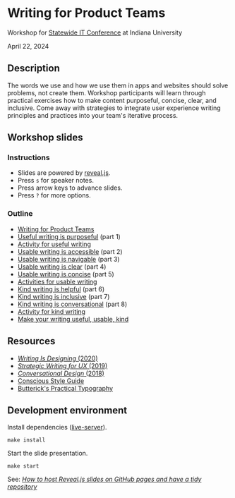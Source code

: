 # Writing for Product Teams

Workshop for [Statewide IT Conference](https://statewideit.iu.edu/) at Indiana University

April 22, 2024

## Description

The words we use and how we use them in apps and websites should solve problems, not create them. Workshop participants will learn through practical exercises how to make content purposeful, concise, clear, and inclusive. Come away with strategies to integrate user experience writing principles and practices into your team's iterative process.

## Workshop slides

### Instructions

- Slides are powered by [reveal.js](https://revealjs.com/).
- Press `s` for speaker notes.
- Press arrow keys to advance slides.
- Press `?` for more options.

### Outline

- [Writing for Product Teams](https://basham.github.io/swit-workshop-writing/)
- [Useful writing is purposeful](https://basham.github.io/swit-workshop-writing/#/13) (part 1)
- [Activity for useful writing](https://basham.github.io/swit-workshop-writing/#/26)
- [Usable writing is accessible](https://basham.github.io/swit-workshop-writing/#/27) (part 2)
- [Usable writing is navigable](https://basham.github.io/swit-workshop-writing/#/42) (part 3)
- [Usable writing is clear](https://basham.github.io/swit-workshop-writing/#/51) (part 4)
- [Usable writing is concise](https://basham.github.io/swit-workshop-writing/#/65) (part 5)
- [Activities for usable writing](https://basham.github.io/swit-workshop-writing/#/76)
- [Kind writing is helpful](https://basham.github.io/swit-workshop-writing/#/81) (part 6)
- [Kind writing is inclusive](https://basham.github.io/swit-workshop-writing/#/91) (part 7)
- [Kind writing is conversational](https://basham.github.io/swit-workshop-writing/#/103) (part 8)
- [Activity for kind writing](https://basham.github.io/swit-workshop-writing/#/114)
- [Make your writing useful, usable, kind](https://basham.github.io/swit-workshop-writing/#/115)

## Resources

- [*Writing Is Designing* (2020)](https://www.amazon.com/dp/1933820667/)
- [*Strategic Writing for UX* (2019)](https://www.amazon.com/dp/1492049395/)
- [*Conversational Design* (2018)](https://www.amazon.com/dp/1937557677/)
- [Conscious Style Guide](https://consciousstyleguide.com/)
- [Butterick's Practical Typography](https://practicaltypography.com/)

## Development environment

Install dependencies ([live-server](https://www.npmjs.com/package/live-server)).

```
make install
```

Start the slide presentation.

```
make start
```

See: [*How to host Reveal.js slides on GitHub pages and have a tidy repository*](https://medium.com/@martinomensio/how-to-host-reveal-js-slides-on-github-pages-and-have-a-tidy-repository-1a363944c38d)
